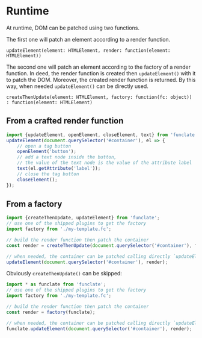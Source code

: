 # Runtime

At runtime, DOM can be patched using two functions.

The first one will patch an element according to a render function.

```javacript
updateElement(element: HTMLElement, render: function(element: HTMLElement))
```

The second one will patch an element according to the factory of a render function.
In deed, the render function is created then `updateElement()` with it to patch the DOM.
Moreover, the created render function is returned.
By this way, when needed `updateElement()` can be directly used.

```javacript
createThenUpdate(element: HTMLElement, factory: function(fc: object)) : function(element: HTMLElement)
```

## From a crafted render function

```javascript
import {updateElement, openElement, closeElement, text} from 'funclate';
updateElement(document.querySelector('#container'), el => {
    // open a tag button
    openElement('button');
    // add a text node inside the button,
    // the value of the text node is the value of the attribute label
    text(el.getAttribute('label'));
    // close the tag button
    closeElement();    
});
```

## From a factory

```javascript
import {createThenUpdate, updateElement} from 'funclate';
// use one of the shipped plugins to get the factory 
import factory from './my-template.fc';

// build the render function then patch the container 
const render = createThenUpdate(document.querySelector('#container'), factory);

// when needed, the container can be patched calling directly `updateElement()`
updateElement(document.querySelector('#container'), render);
```

Obviously `createThenUpdate()` can be skipped:
```javascript
import * as funclate from 'funclate';
// use one of the shipped plugins to get the factory 
import factory from './my-template.fc';

// build the render function then patch the container 
const render = factory(funclate);

// when needed, the container can be patched calling directly `updateElement()`
funclate.updateElement(document.querySelector('#container'), render);
```
